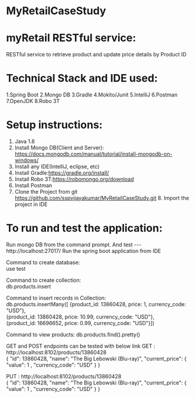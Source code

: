 # MyRetailCaseStudy
# myRetail RESTful service:
RESTful service to retrieve product and update price details by Product ID

# Technical Stack and IDE used:

1.Spring Boot
2.Mongo DB
3.Gradle
4.Mokito/Junit
5.IntelliJ
6.Postman
7.OpenJDK
8.Robo 3T

# Setup instructions: 
1. Java 1.8 
2. Install Mongo DB(Client and Server): https://docs.mongodb.com/manual/tutorial/install-mongodb-on-windows/
3. Install any IDE(IntelliJ, eclipse, etc) 
4. Install Gradle:https://gradle.org/install/ 
5. Install Robo 3T:https://robomongo.org/download 
6. Install Postman 
7. Clone the Project from git https://github.com/sspvijayakumar/MyRetailCaseStudy.git 8. Import the project in IDE

# To run and test the application:

Run mongo DB from the command prompt. And test --- http://localhost:27017/
Run the spring boot application from IDE

Command to create database: <br/>
use test

Command to create collection: <br/>
db.products.insert

Command to insert records in Collection: <br/>
db.products.insertMany([ {product_id: 13860428, price: 1, currency_code: "USD"}, <br/>
{product_id: 13860428, price: 10.99, currency_code: "USD"}, <br/>
{product_id: 16696652, price: 0.99, currency_code: "USD"}]) <br/>

Command to view products: 
db.products.find().pretty()

GET and POST endpoints can be tested with below link GET : http://localhost:8102/products/13860428 <br/>
{
    "id": 13860428,
    "name": "The Big Lebowski (Blu-ray)",
    "current_price": {
        "value": 1 ,
        "currency_code": "USD"
    }
}

PUT : http://localhost:8102/products/13860428 <br/>
{
    "id": 13860428,
    "name": "The Big Lebowski (Blu-ray)",
    "current_price": {
        "value": 1 ,
        "currency_code": "USD"
    }
}
